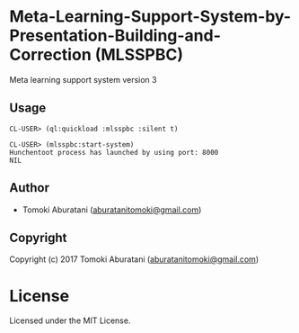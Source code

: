 # Meta-Learning-Support-System-by-Presentation-Building-and-Correction (MLSSPBC)

Meta learning support system version 3

## Usage

```
CL-USER> (ql:quickload :mlsspbc :silent t)

CL-USER> (mlsspbc:start-system)
Hunchentoot process has launched by using port: 8000
NIL
```

## Author

* Tomoki Aburatani (aburatanitomoki@gmail.com)

## Copyright

Copyright (c) 2017 Tomoki Aburatani (aburatanitomoki@gmail.com)

# License

Licensed under the MIT License.

